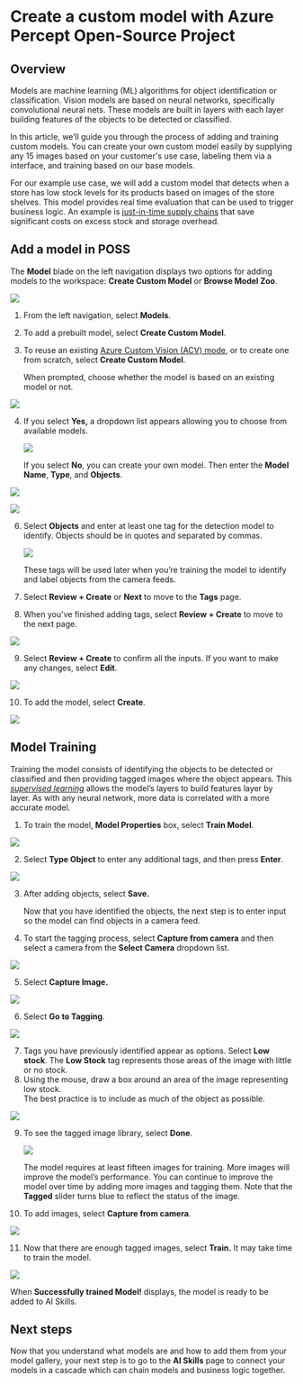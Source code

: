 # Create a custom model with Azure Percept Open-Source Project

## Overview

Models are machine learning (ML) algorithms for object identification or classification. Vision models are based on neural networks, specifically convolutional neural nets. These models are built in layers with each layer building features of the objects to be detected or classified.

In this article, we’ll guide you through the process of adding and training custom models. You can create your own custom model easily by supplying any 15 images based on your customer's use case, labeling them via a interface, and training based on our base models.

For our example use case, we will add a custom model that detects when a store has low stock levels for its products based on images of the store shelves. This model provides real time evaluation that can be used to trigger business logic. An example is [just-in-time supply chains](https://www.liveabout.com/just-in-time-jit-2221262#:\~:text=A%20just%2Din%2Dtime%20supply%20chain%20is%20one%20that%20moves%20synchronized%20with%20the%20subsequent%20operations) that save significant costs on excess stock and storage overhead.

## Add a model in POSS

The **Model** blade on the left navigation displays two options for adding models to the workspace: **Create Custom Model** or **Browse Model Zoo**.

![](./media/1764311277118aee1939d3d6de71a70c.png)

1.  From the left navigation, select **Models**.
2.  To add a prebuilt model, select **Create Custom Model**.
3.  To reuse an existing [Azure Custom Vision (ACV) mode](https://docs.microsoft.com/en-us/azure/cognitive-services/custom-vision-service/overview), or to create one from scratch, select **Create Custom Model**.

    When prompted, choose whether the model is based on an existing model or not.

![](./media/b835ebaaf679f77b65ea469bdf8d346a.png)

4.  If you select **Yes,** a dropdown list appears allowing you to choose from available models.

    ![](./media/213d25b05e45e2786acbc49403b7bc5b.png)

    If you select **No**, you can create your own model. Then enter the **Model Name**, **Type**, and **Objects**.

![](./media/47e4b4825eca44d66ef76dd5e54bc220.png)

![](./media/326cfc9977c999eb763901c3920b7f7d.png)

6.  Select **Objects** and enter at least one tag for the detection model to identify. Objects should be in quotes and separated by commas.

    ![](./media/ce1cc6e2e3dd4846f6ae958051c39511.png)

    These tags will be used later when you’re training the model to identify and label objects from the camera feeds.

7.  Select **Review + Create** or **Next** to move to the **Tags** page.
8.  When you've finished adding tags, select **Review + Create** to move to the next page.

![](./media/efdff115ebd1ac5988e09d7cd1aefac2.png)

9.  Select **Review + Create** to confirm all the inputs. If you want to make any changes, select **Edit**.

![](./media/bf00a8ace64970c3da335b4660153f77.png)

10.  To add the model, select **Create**.

![](./media/63c9948df94ad9329d4bc21f1ed04780.png)

## Model Training

Training the model consists of identifying the objects to be detected or classified and then providing tagged images where the object appears. This [*supervised learning*](https://docs.microsoft.com/en-us/learn/modules/introduction-to-classical-machine-learning/) allows the model’s layers to build features layer by layer. As with any neural network, more data is correlated with a more accurate model.

1.  To train the model, **Model Properties** box, select **Train Model**.

![](./media/c552f72443fc4ba9df09f7b3ba47a0c4.png)

2.  Select **Type Object** to enter any additional tags, and then press **Enter**.

![](./media/4c990c318622c694306b8c2421a0218b.png)

3.  After adding objects, select **Save.**

    Now that you have identified the objects, the next step is to enter input so the model can find objects in a camera feed.

4.  To start the tagging process, select **Capture from camera** and then select a camera from the **Select Camera** dropdown list.

![](./media/e2250059b66fb4ba00db0709e45081d8.png)

5.  Select **Capture Image.**

![](./media/2cd7bb47072416fae27893e9ac52c07c.png)

6.  Select **Go to Tagging**.

![](./media/e58489f222cc1130967db12b2ff090a0.png)

7.  Tags you have previously identified appear as options. Select **Low stock**. The **Low Stock** tag represents those areas of the image with little or no stock.
8.  Using the mouse, draw a box around an area of the image representing low stock.   
    The best practice is to include as much of the object as possible.

![](./media/9b531aa2141135ca3d8e6e153f81623c.png)

9.  To see the tagged image library, select **Done**.

    ![](./media/7cb3690038117d24797fb2307ea32f23.png)

    The model requires at least fifteen images for training. More images will improve the model’s performance. You can continue to improve the model over time by adding more images and tagging them. Note that the **Tagged** slider turns blue to reflect the status of the image.

10.  To add images, select **Capture from camera**.

![](./media/2041854d4094a8f5dfc0039a29ac8356.png)

11.  Now that there are enough tagged images, select **Train.** It may take time to train the model.

![](./media/47a0517359d08420236a0b5745e0b3ba.png)

When **Successfully trained Model!** displays, the model is ready to be added to AI Skills.

## Next steps

Now that you understand what models are and how to add them from your model gallery, your next step is to go to the **AI Skills** page to connect your models in a cascade which can chain models and business logic together.

